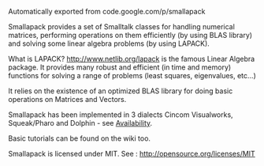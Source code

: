 Automatically exported from code.google.com/p/smallapack 

Smallapack provides a set of Smalltalk classes for handling numerical matrices, performing operations on them efficiently (by using BLAS library) and solving some linear algebra problems (by using LAPACK).

What is LAPACK? http://www.netlib.org/lapack is the famous Linear Algebra package.
It provides many robust and efficient (in time and memory) functions for solving a range of problems (least squares, eigenvalues, etc...)

It relies on the existence of an optimized BLAS library for doing basic operations on Matrices and Vectors.

Smallapack has been implemented in 3 dialects Cincom Visualworks, Squeak/Pharo and Dolphin - see [Availability](https://github.com/nicolas-cellier-aka-nice/smallapack/wiki/SmallapackAvailability).

Basic tutorials can be found on the wiki too.

Smallapack is licensed under MIT. See : http://opensource.org/licenses/MIT
